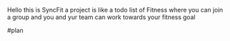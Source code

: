 Hello this is SyncFit a project is like a todo list of Fitness where you can join a group and you and yur team can work towards your fitness goal 


#plan  
